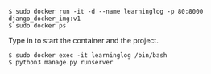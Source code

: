 ```console
$ sudo docker run -it -d --name learninglog -p 80:8000 django_docker_img:v1
$ sudo docker ps
```
Type in to start the container and the project. 
```
$ sudo docker exec -it learninglog /bin/bash 
$ python3 manage.py runserver
```